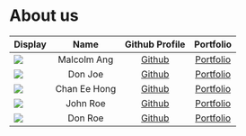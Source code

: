 # About us

Display |     Name     | Github Profile | Portfolio 
--------|:------------:|:--------------:|:---------:
![](https://via.placeholder.com/100.png?text=Photo) | Malcolm Ang | [Github](https://github.com/malcolmang) | [Portfolio](docs/team/johndoe.md)
![](https://via.placeholder.com/100.png?text=Photo) |   Don Joe    | [Github](https://github.com/) | [Portfolio](docs/team/johndoe.md)
![](https://via.placeholder.com/100.png?text=Photo) | Chan Ee Hong | [Github](https://github.com/) | [Portfolio](docs/team/johndoe.md)
![](https://via.placeholder.com/100.png?text=Photo) |   John Roe   | [Github](https://github.com/) | [Portfolio](docs/team/johndoe.md)
![](https://via.placeholder.com/100.png?text=Photo) |   Don Roe    | [Github](https://github.com/) | [Portfolio](docs/team/johndoe.md)


